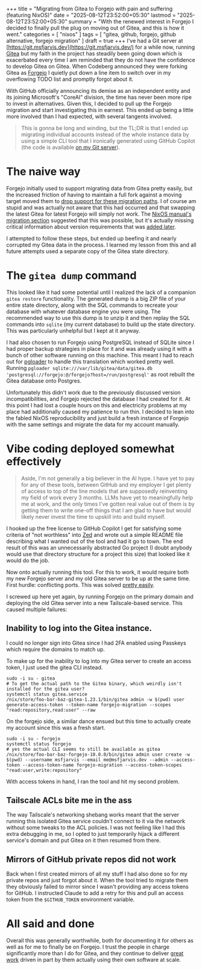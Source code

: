 +++
title = "Migrating from Gitea to Forgejo with pain and suffering (featuring NixOS)"
date = "2025-08-12T23:52:00+05:30"
lastmod = "2025-08-12T23:52:00+05:30"
summary = "With the renewed interest in Forgejo I decided to finally pull the plug on moving out of Gitea, and this is how it went."
categories = [ "nixos" ]
tags = [ "gitea, github, forgejo, github alternative, forgejo migration" ]
draft = true
+++
I've had a Git server at [https://git.msfjarvis.dev](https://git.msfjarvis.dev/) for a while now, running [Gitea](https://about.gitea.com/) but my faith in the project has steadily been going down which is exacerbated every time I am reminded that they do not have the confidence to develop Gitea on Gitea. When Codeberg announced they were forking Gitea as [Forgejo](https://forgejo.org) I quietly put down a line item to switch over in my overflowing TODO list and promptly forgot about it.

With GitHub officially announcing its demise as an independent entity and its joining Microsoft's "CoreAI" division, the time has never been more ripe to invest in alternatives. Given this, I decided to pull up the Forgejo migration and start investigating this in earnest. This ended up being a little more involved than I had expected, with several tangents involved.

> This is gonna be long and winding, but the TL;DR  is that I ended up migrating individual accounts instead of the whole instance data by using a simple CLI tool that I ironically generated using GitHub Copilot (the code is available [on my Git server](https://git.msfjarvis.dev/msfjarvis/acceptable-vibes/src/branch/main/gitea-forgejo-migrator)).

# The naive way

Forgejo initially used to support migrating data from Gitea pretty easily, but the increased friction of having to maintain a full fork against a moving target moved them to [drop support for these migration paths](https://forgejo.org/2024-12-gitea-compatibility/). I of course am stupid and was actually not aware that this had occurred and that swapping the latest Gitea for latest Forgejo will simply not work. The [NixOS manual's migration section](https://nixos.org/manual/nixos/stable/#module-forgejo-migration-gitea) suggested that this was possible, but it's actually missing critical information about version requirements that was [added later](https://github.com/NixOS/nixpkgs/commit/91947bb68e8184eba4c14476a6a14873f15e9ed4).

I attempted to follow these steps, but ended up beefing it and nearly corrupted my Gitea data in the process. I learned my lesson from this and all future attempts used a separate copy of the Gitea state directory.

# The `gitea dump` command

This looked like it had some potential until I realized the lack of a companion `gitea restore` functionality. The generated dump is a big ZIP file of your entire state directory, along with the SQL commands to recreate your database with whatever database engine you were using. The recommended way to use this dump is to unzip it and then replay the SQL commands into `sqlite` (my current database) to build up the state directory. This was particularly unhelpful but I kept at it anyway.

I had also chosen to run Forgejo using PostgreSQL instead of SQLite since I had proper backup strategies in place for it and was already using it with a bunch of other software running on this machine. This meant I had to reach out for [pgloader](https://pgloader.readthedocs.io/en/latest/) to handle this translation which worked pretty well. Running `pgloader sqlite:///var/lib/gitea/data/gitea.db 'postgresql://forgejo:@/forgejo?host=/run/postgresql'` as root rebuilt the Gitea database onto Postgres.

Unfortunately this didn't work due to the previously discussed version incompatibilities, and Forgejo rejected the database I had created for it. At this point I had lost a couple hours on this and electricity problems at my place had additionally caused my patience to run thin. I decided to lean into the fabled NixOS reproducibility and just build a fresh instance of Forgejo with the same settings and migrate the data for my account manually.

# Vibe coding deployed somewhat effectively

> Aside, I'm not generally a big believer in the AI hype. I have yet to pay for any of these tools, between GitHub and my employer I get plenty of access to top of the line models that are supposedly reinventing my field of work every 3 months. LLMs have yet to meaningfully help me at work, and the only times I've gotten  real value out of them is by getting them to write one-off things that I am glad to have but would likely never invest the time to upskill into and build myself.

I hooked up the free license to GitHub Copilot I get for satisfying some criteria of "not worthless" into [Zed](https://zed.dev) and wrote out a simple README file describing what I wanted out of the tool and had it go to town. The end result of this was an unnecessarily abstracted Go project (I doubt anybody would use that directory structure for a project this size) that looked like it would do the job.

Now onto actually running this tool. For this to work, it would require both my new Forgejo server and my old Gitea server to be up at the same time. First hurdle: conflicting ports. This was solved [pretty easily](https://git.msfjarvis.dev/msfjarvis/dotfiles/commit/9a8cdd36cdf3f0b93834c86112fd113634985587).

I screwed up here yet again, by running Forgejo on the primary domain and deploying the old Gitea server into a new Tailscale-based service. This caused multiple failures:

## Inability to log into the Gitea instance.

I could no longer sign into Gitea since I had 2FA enabled using Passkeys which require the domains to match up.

To make up for the inability to log into my Gitea server to create an access token, I just used the gitea CLI instead.

```
sudo -i su - gitea
# To get the actual path to the Gitea binary, which weirdly isn't installed for the gitea user?
systemctl status gitea.service
/nix/store/foo-bar-baz-gitea-1.23.1/bin/gitea admin -w $(pwd) user generate-access-token --token-name forgejo-migration --scopes "read:repository,read:user" --raw
```

On the forgejo side, a similar dance ensued but this time to actually create my account since this was a fresh start.

```
sudo -i su - forgejo
systemctl status forgejo
# yes the actual CLI seems to still be available as gitea
/nix/store/foo-bar-baz-forgejo-10.0.0/bin/gitea admin user create -w $(pwd) --username msfjarvis --email me@msfjarvis.dev --admin --access-token --access-token-name forgejo-migration --access-token-scopes "read:user,write:repository"
```

With access tokens in hand, I ran the tool and hit my second problem.

## Tailscale ACLs bite me in the ass

The way Tailscale's networking shebang works meant that the server running this isolated Gitea service couldn't connect to it via the network without some tweaks to the ACL policies. I was not feeling like I had this extra debugging in me, so I opted to just temporarily hijack a different service's domain and put Gitea on it then resumed from there.

## Mirrors of GitHub private repos did not work

Back when I first created mirrors of all my stuff I had also done so for my private repos and just forgot about it. When the tool tried to migrate them they obviously failed to mirror since I wasn't providing any access tokens for GitHub. I instructed Claude to add a retry for this and pull an access token from the `$GITHUB_TOKEN` environment variable.

# All said and done

Overall this was generally worthwhile, both for documenting it for others as well as for me to finally be on Forgejo. I trust the people in charge significantly more than I do for Gitea, and they continue to deliver [great work](https://forgejo.org/2025-07-release-v12-0/) driven in part by them actually using their own software at scale.
